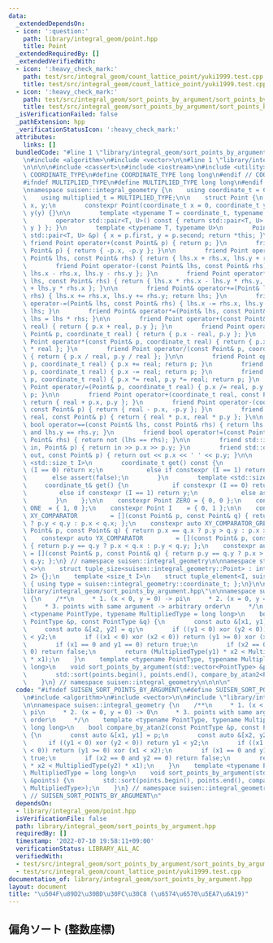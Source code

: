 ```yaml
---
data:
  _extendedDependsOn:
  - icon: ':question:'
    path: library/integral_geom/point.hpp
    title: Point
  _extendedRequiredBy: []
  _extendedVerifiedWith:
  - icon: ':heavy_check_mark:'
    path: test/src/integral_geom/count_lattice_point/yuki1999.test.cpp
    title: test/src/integral_geom/count_lattice_point/yuki1999.test.cpp
  - icon: ':heavy_check_mark:'
    path: test/src/integral_geom/sort_points_by_argument/sort_points_by_argument.test.cpp
    title: test/src/integral_geom/sort_points_by_argument/sort_points_by_argument.test.cpp
  _isVerificationFailed: false
  _pathExtension: hpp
  _verificationStatusIcon: ':heavy_check_mark:'
  attributes:
    links: []
  bundledCode: "#line 1 \"library/integral_geom/sort_points_by_argument.hpp\"\n\n\n\
    \n#include <algorithm>\n#include <vector>\n\n#line 1 \"library/integral_geom/point.hpp\"\
    \n\n\n\n#include <cassert>\n#include <iostream>\n#include <utility>\n\n#ifndef\
    \ COORDINATE_TYPE\n#define COORDINATE_TYPE long long\n#endif // COORDINATE_TYPE\n\
    #ifndef MULTIPLIED_TYPE\n#define MULTIPLIED_TYPE long long\n#endif // MULTIPLIED_TYPE\n\
    \nnamespace suisen::integral_geometry {\n    using coordinate_t = COORDINATE_TYPE;\n\
    \    using multiplied_t = MULTIPLIED_TYPE;\n\n    struct Point {\n        coordinate_t\
    \ x, y;\n        constexpr Point(coordinate_t x = 0, coordinate_t y = 0) : x(x),\
    \ y(y) {}\n\n        template <typename T = coordinate_t, typename U = coordinate_t>\n\
    \        operator std::pair<T, U>() const { return std::pair<T, U> { T{ x }, U{\
    \ y } }; }\n        template <typename T, typename U>\n        Point& operator=(const\
    \ std::pair<T, U> &p) { x = p.first, y = p.second; return *this; }\n\n       \
    \ friend Point operator+(const Point& p) { return p; }\n        friend Point operator-(const\
    \ Point& p) { return { -p.x, -p.y }; }\n\n        friend Point operator+(const\
    \ Point& lhs, const Point& rhs) { return { lhs.x + rhs.x, lhs.y + rhs.y }; }\n\
    \        friend Point operator-(const Point& lhs, const Point& rhs) { return {\
    \ lhs.x - rhs.x, lhs.y - rhs.y }; }\n        friend Point operator*(const Point&\
    \ lhs, const Point& rhs) { return { lhs.x * rhs.x - lhs.y * rhs.y, lhs.x * rhs.y\
    \ + lhs.y * rhs.x }; }\n\n        friend Point& operator+=(Point& lhs, const Point&\
    \ rhs) { lhs.x += rhs.x, lhs.y += rhs.y; return lhs; }\n        friend Point&\
    \ operator-=(Point& lhs, const Point& rhs) { lhs.x -= rhs.x, lhs.y -= rhs.y; return\
    \ lhs; }\n        friend Point& operator*=(Point& lhs, const Point& rhs) { return\
    \ lhs = lhs * rhs; }\n\n        friend Point operator+(const Point& p, coordinate_t\
    \ real) { return { p.x + real, p.y }; }\n        friend Point operator-(const\
    \ Point& p, coordinate_t real) { return { p.x - real, p.y }; }\n        friend\
    \ Point operator*(const Point& p, coordinate_t real) { return { p.x * real, p.y\
    \ * real }; }\n        friend Point operator/(const Point& p, coordinate_t real)\
    \ { return { p.x / real, p.y / real }; }\n\n        friend Point operator+=(Point&\
    \ p, coordinate_t real) { p.x += real; return p; }\n        friend Point operator-=(Point&\
    \ p, coordinate_t real) { p.x -= real; return p; }\n        friend Point operator*=(Point&\
    \ p, coordinate_t real) { p.x *= real, p.y *= real; return p; }\n        friend\
    \ Point operator/=(Point& p, coordinate_t real) { p.x /= real, p.y /= real; return\
    \ p; }\n\n        friend Point operator+(coordinate_t real, const Point& p) {\
    \ return { real + p.x, p.y }; }\n        friend Point operator-(coordinate_t real,\
    \ const Point& p) { return { real - p.x, -p.y }; }\n        friend Point operator*(coordinate_t\
    \ real, const Point& p) { return { real * p.x, real * p.y }; }\n\n        friend\
    \ bool operator==(const Point& lhs, const Point& rhs) { return lhs.x == rhs.x\
    \ and lhs.y == rhs.y; }\n        friend bool operator!=(const Point& lhs, const\
    \ Point& rhs) { return not (lhs == rhs); }\n\n        friend std::istream& operator>>(std::istream&\
    \ in, Point& p) { return in >> p.x >> p.y; }\n        friend std::ostream& operator<<(std::ostream&\
    \ out, const Point& p) { return out << p.x << ' ' << p.y; }\n\n        template\
    \ <std::size_t I>\n        coordinate_t get() const {\n            if constexpr\
    \ (I == 0) return x;\n            else if constexpr (I == 1) return y;\n     \
    \       else assert(false);\n        }\n        template <std::size_t I>\n   \
    \     coordinate_t& get() {\n            if constexpr (I == 0) return x;\n   \
    \         else if constexpr (I == 1) return y;\n            else assert(false);\n\
    \        }\n    };\n\n    constexpr Point ZERO = { 0, 0 };\n    constexpr Point\
    \ ONE  = { 1, 0 };\n    constexpr Point I    = { 0, 1 };\n\n    constexpr auto\
    \ XY_COMPARATOR         = [](const Point& p, const Point& q) { return p.x == q.x\
    \ ? p.y < q.y : p.x < q.x; };\n    constexpr auto XY_COMPARATOR_GREATER = [](const\
    \ Point& p, const Point& q) { return p.x == q.x ? p.y > q.y : p.x > q.x; };\n\
    \    constexpr auto YX_COMPARATOR         = [](const Point& p, const Point& q)\
    \ { return p.y == q.y ? p.x < q.x : p.y < q.y; };\n    constexpr auto YX_COMPARATOR_GREATER\
    \ = [](const Point& p, const Point& q) { return p.y == q.y ? p.x > q.x : p.y >\
    \ q.y; };\n} // namespace suisen::integral_geometry\n\nnamespace std {\n    template\
    \ <>\n    struct tuple_size<suisen::integral_geometry::Point> : integral_constant<size_t,\
    \ 2> {};\n    template <size_t I>\n    struct tuple_element<I, suisen::integral_geometry::Point>\
    \ { using type = suisen::integral_geometry::coordinate_t; };\n}\n\n\n#line 8 \"\
    library/integral_geom/sort_points_by_argument.hpp\"\n\nnamespace suisen::integral_geometry\
    \ {\n    /**\n     * 1. (x < 0, y = 0) -> pi\n     * 2. (x = 0, y = 0) -> 0\n\
    \     * 3. points with same argument -> arbitrary order\n     */\n    template\
    \ <typename PointType, typename MultipliedType = long long>\n    bool compare_by_atan2(const\
    \ PointType &p, const PointType &q) {\n        const auto &[x1, y1] = p;\n   \
    \     const auto &[x2, y2] = q;\n        if ((y1 < 0) xor (y2 < 0)) return y1\
    \ < y2;\n        if ((x1 < 0) xor (x2 < 0)) return (y1 >= 0) xor (x1 < x2);\n\
    \        if (x1 == 0 and y1 == 0) return true;\n        if (x2 == 0 and y2 ==\
    \ 0) return false;\n        return (MultipliedType(y1) * x2 < MultipliedType(y2)\
    \ * x1);\n    }\n    template <typename PointType, typename MultipliedType = long\
    \ long>\n    void sort_points_by_argument(std::vector<PointType> &points) {\n\
    \        std::sort(points.begin(), points.end(), compare_by_atan2<PointType, MultipliedType>);\n\
    \    }\n} // namespace suisen::integral_geometry\n\n\n\n"
  code: "#ifndef SUISEN_SORT_POINTS_BY_ARGUMENT\n#define SUISEN_SORT_POINTS_BY_ARGUMENT\n\
    \n#include <algorithm>\n#include <vector>\n\n#include \"library/integral_geom/point.hpp\"\
    \n\nnamespace suisen::integral_geometry {\n    /**\n     * 1. (x < 0, y = 0) ->\
    \ pi\n     * 2. (x = 0, y = 0) -> 0\n     * 3. points with same argument -> arbitrary\
    \ order\n     */\n    template <typename PointType, typename MultipliedType =\
    \ long long>\n    bool compare_by_atan2(const PointType &p, const PointType &q)\
    \ {\n        const auto &[x1, y1] = p;\n        const auto &[x2, y2] = q;\n  \
    \      if ((y1 < 0) xor (y2 < 0)) return y1 < y2;\n        if ((x1 < 0) xor (x2\
    \ < 0)) return (y1 >= 0) xor (x1 < x2);\n        if (x1 == 0 and y1 == 0) return\
    \ true;\n        if (x2 == 0 and y2 == 0) return false;\n        return (MultipliedType(y1)\
    \ * x2 < MultipliedType(y2) * x1);\n    }\n    template <typename PointType, typename\
    \ MultipliedType = long long>\n    void sort_points_by_argument(std::vector<PointType>\
    \ &points) {\n        std::sort(points.begin(), points.end(), compare_by_atan2<PointType,\
    \ MultipliedType>);\n    }\n} // namespace suisen::integral_geometry\n\n\n#endif\
    \ // SUISEN_SORT_POINTS_BY_ARGUMENT\n"
  dependsOn:
  - library/integral_geom/point.hpp
  isVerificationFile: false
  path: library/integral_geom/sort_points_by_argument.hpp
  requiredBy: []
  timestamp: '2022-07-10 19:58:11+09:00'
  verificationStatus: LIBRARY_ALL_AC
  verifiedWith:
  - test/src/integral_geom/sort_points_by_argument/sort_points_by_argument.test.cpp
  - test/src/integral_geom/count_lattice_point/yuki1999.test.cpp
documentation_of: library/integral_geom/sort_points_by_argument.hpp
layout: document
title: "\u504F\u89D2\u30BD\u30FC\u30C8 (\u6574\u6570\u5EA7\u6A19)"
---
```

## 偏角ソート (整数座標)
